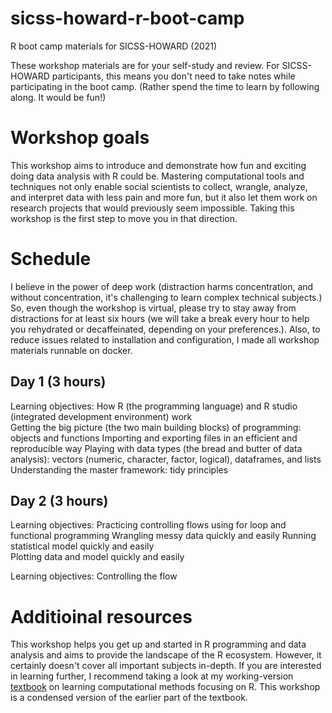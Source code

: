 # sicss-howard-r-boot-camp
R boot camp materials for SICSS-HOWARD (2021)

These workshop materials are for your self-study and review. For SICSS-HOWARD participants, this means you don't need to take notes while participating in the boot camp. (Rather spend the time to learn by following along. It would be fun!) 

# Workshop goals

This workshop aims to introduce and demonstrate how fun and exciting doing data analysis with R could be. Mastering computational tools and techniques not only enable social scientists to collect, wrangle, analyze, and interpret data with less pain and more fun, but it also let them work on research projects that would previously seem impossible. Taking this workshop is the first step to move you in that direction. 

# Schedule 

I believe in the power of deep work (distraction harms concentration, and without concentration, it's challenging to learn complex technical subjects.) So, even though the workshop is virtual, please try to stay away from distractions for at least six hours (we will take a break every hour to help you rehydrated or decaffeinated, depending on your preferences.). Also, to reduce issues related to installation and configuration, I made all workshop materials runnable on docker. 

## Day 1 (3 hours)

Learning objectives: 
How R (the programming language) and R studio (integrated development environment) work  
Getting the big picture (the two main building blocks) of programming: objects and functions 
Importing and exporting files in an efficient and reproducible way 
Playing with data types (the bread and butter of data analysis): vectors (numeric, character, factor, logical), dataframes, and lists 
Understanding the master framework: tidy principles 

## Day 2 (3 hours)

Learning objectives:
Practicing controlling flows using for loop and functional programming 
Wrangling messy data quickly and easily 
Running statistical model quickly and easily  
Plotting data and model quickly and easily  

Learning objectives: 
Controlling the flow 

# Additioinal resources 

This workshop helps you get up and started in R programming and data analysis and aims to provide the landscape of the R ecosystem. However, it certainly doesn't cover all important subjects in-depth. If you are interested in learning further, I recommend taking a look at my working-version [textbook](https://jaeyk.github.io/PS239T/) on learning computational methods focusing on R. This workshop is a condensed version of the earlier part of the textbook. 
